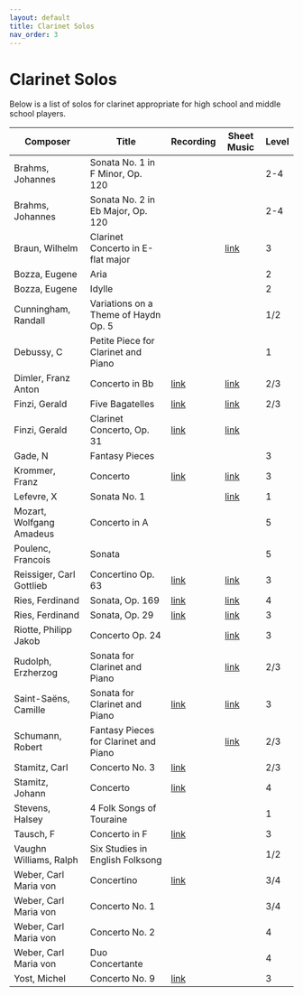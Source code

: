 ```yaml
---
layout: default
title: Clarinet Solos
nav_order: 3
---
```


# Clarinet Solos

Below is a list of solos for clarinet appropriate for high school and middle school players.

| Composer | Title | Recording | Sheet Music | Level |
|----------|-------|-----------|-------------|------ |
| Brahms, Johannes | Sonata No. 1 in F Minor, Op. 120 | | | 2-4 |
| Brahms, Johannes | Sonata No. 2 in Eb Major, Op. 120 | | | 2-4 |
| Braun, Wilhelm | Clarinet Concerto in E-flat major | | [link](https://ks4.imslp.info/files/imglnks/usimg/a/a1/IMSLP619143-PMLP994624-Braun_TWJ_clarinet_concerto_print_parts.pdf) | 3 |
| Bozza, Eugene | Aria | | | 2 |
| Bozza, Eugene | Idylle | | | 2 |
| Cunningham, Randall | Variations on a Theme of Haydn Op. 5 | | | 1/2 |
| Debussy, C | Petite Piece for Clarinet and Piano | | | 1 |
| Dimler, Franz Anton | Concerto in Bb | [link](https://youtu.be/uAS2F3S3tns) | [link](https://ks4.imslp.info/files/imglnks/usimg/8/8c/IMSLP408474-PMLP661559-dimler_cl_c_ed.pdf) | 2/3 |
| Finzi, Gerald | Five Bagatelles | [link](https://youtu.be/6r5_UQl3nug) | [link](https://petruccimusiclibrary.ca/files/imglnks/caimg/3/3d/IMSLP451063-PMLP733508-Finzi_-_Five_Bagatelles,_Op._23_for_Clarinete_and_Piano_(Score_Part).pdf) | 2/3 |
| Finzi, Gerald | Clarinet Concerto, Op. 31 | [link](https://youtu.be/JmRJ1cdGNE8) | [link](https://petruccimusiclibrary.ca/files/imglnks/caimg/3/31/IMSLP632783-PMLP1015382-finzi_clarinet_concerto.pdf) |
| Gade, N | Fantasy Pieces | | | 3 |
| Krommer, Franz | Concerto | [link](https://youtu.be/RfE3Qea9y_A) | [link](https://ks.imslp.net/files/imglnks/usimg/4/42/IMSLP518631-PMLP411885-Krommer_-_Concerto_for_Clarinet_Op_36_-_Solo_Clarinet_in_Bb.pdf) | 3 |
| Lefevre, X | Sonata No. 1 | | [link](https://imslp.simssa.ca/files/imglnks/usimg/4/41/IMSLP623015-PMLP914807-Lefev_12_Sonatas_cl_basse.pdf) | 1 |
| Mozart, Wolfgang Amadeus | Concerto in A | | | 5 |
| Poulenc, Francois | Sonata | | | 5 |
| Reissiger, Carl Gottlieb | Concertino Op. 63 | [link](https://youtu.be/zunmkA7ktgU) | [link](https://ks.imslp.net/files/imglnks/usimg/4/45/IMSLP401406-PMLP649848-Reissiger-Concertino63-clar.pdf) | 3 |
| Ries, Ferdinand | Sonata, Op. 169 | [link](https://youtu.be/Jl9hzErOSXM) | [link](https://ks4.imslp.info/files/imglnks/usimg/9/95/IMSLP269065-PMLP435904-Ries_169_pr_Q_55_299_3.pdf) | 4 |
| Ries, Ferdinand | Sonata, Op. 29 | [link](https://youtu.be/UVimzPLlZ_s) | [link](https://ks.imslp.net/files/imglnks/usimg/1/16/IMSLP413604-PMLP670538-Ries_-_Clarinet_Sonata_Op29_-_clpf-BDH.pdf) | 3 |
| Riotte, Philipp Jakob | Concerto Op. 24 | | [link](https://ks4.imslp.info/files/imglnks/usimg/a/a9/IMSLP217514-PMLP360886-Riotte_-_24_-_Clarinet_concerto.pdf) | 3 |
| Rudolph, Erzherzog | Sonata for Clarinet and Piano | | [link](https://ks4.imslp.info/files/imglnks/usimg/a/a2/IMSLP576495-PMLP928285-erzherzog_sonata_clarinet.pdf) | 2/3 |
| Saint-Saëns, Camille | Sonata for Clarinet and Piano | [link](https://youtu.be/C2iTzsS6iOo) | [link](https://ks4.imslp.info/files/imglnks/usimg/c/c3/IMSLP13804-Sainsaens-cl.pdf) | 3 |
| Schumann, Robert | Fantasy Pieces for Clarinet and Piano | | [link](https://ks.imslp.net/files/imglnks/usimg/0/04/IMSLP380761-PMLP57120-SCHUMANN-Fantasiest%C3%BCcke_Op.73=clar-pno_-_Clarinet_in_Bb.pdf) | 2/3 |
| Stamitz, Carl | Concerto No. 3 | [link](https://youtu.be/HCESq4rNbdQ) | | 2/3 |
| Stamitz, Johann | Concerto | [link](https://youtu.be/NyGNKWC6rms) | | 4 |
| Stevens, Halsey | 4 Folk Songs of Touraine | | | 1 |
| Tausch, F | Concerto in F | [link](https://youtu.be/stTSa5r9wZ8) | | 3 |
| Vaughn Williams, Ralph | Six Studies in English Folksong | | | 1/2 |
| Weber, Carl Maria von | Concertino | [link](https://youtu.be/SR9oxnm66bY) | | 3/4 |
| Weber, Carl Maria von | Concerto No. 1 | | | 3/4 |
| Weber, Carl Maria von | Concerto No. 2 | | | 4 |
| Weber, Carl Maria von | Duo Concertante | | | 4 |
| Yost, Michel | Concerto No. 9 | [link](https://youtu.be/fVSIsPMX68Q) | | 3 |

